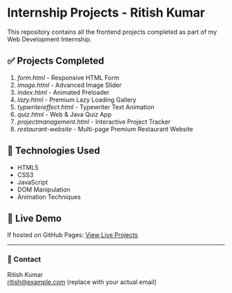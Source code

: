 # Internship Projects - Ritish Kumar

This repository contains all the frontend projects completed as part of my Web Development Internship.

## ✅ Projects Completed

1. *form.html* - Responsive HTML Form
2. *image.html* - Advanced Image Slider
3. *index.html* - Animated Preloader
4. *lazy.html* - Premium Lazy Loading Gallery
5. *typwritereffect.html* - Typewriter Text Animation
6. *quiz.html* - Web & Java Quiz App
7. *projectmanagement.html* - Interactive Project Tracker
8. *restaurant-website* - Multi-page Premium Restaurant Website

## 🚀 Technologies Used
- HTML5  
- CSS3  
- JavaScript  
- DOM Manipulation  
- Animation Techniques  

## 🔗 Live Demo
If hosted on GitHub Pages: [View Live Projects](https://ritishK29.github.io/intership)

---

### 📩 Contact
Ritish Kumar  
ritish@example.com (replace with your actual email)
